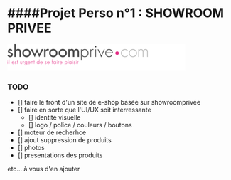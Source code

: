 ####Projet Perso n°1 :  SHOWROOM PRIVEE 
===
![showroomprivée](./img/logo_srp.gif)

### TODO 

- [] faire le front d'un site de e-shop basée sur showroomprivée
- [] faire en sorte que l'UI/UX soit interressante 
	- [] identité visuelle
	- [] logo / police / couleurs / boutons
- [] moteur de recherhce
- [] ajout suppression de produits
- [] photos
- [] presentations des produits

etc... à vous d'en ajouter
